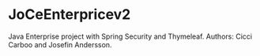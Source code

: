 # JoCeEnterpricev2
Java Enterprise project with Spring Security and Thymeleaf. 
Authors: Cicci Carboo and Josefin Andersson. 

